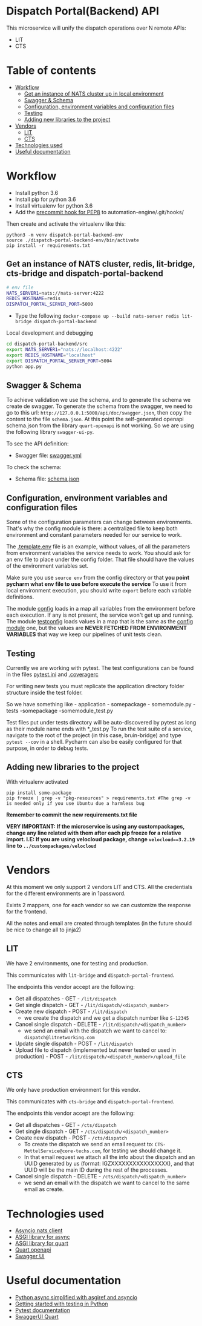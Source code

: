 # Dispatch Portal(Backend) API

This microservice will unify the dispatch operations over N remote APIs:

- LIT
- CTS

# Table of contents
- [Workflow](#workflow)
  * [Get an instance of NATS cluster up in local environment](#get-an-instance-of-nats-cluster-up-in-local-environment)
  * [Swagger & Schema](#swagger--schema)
  * [Configuration, environment variables and configuration files](#configuration-environment-variables-and-configuration-files)
  * [Testing](#testing)
  * [Adding new libraries to the project](#adding-new-libraries-to-the-project)
- [Vendors](#vendors)
  * [LIT](#vendor--lit)
  * [CTS](#vendor--cts)
- [Technologies used](#technologies-used)
- [Useful documentation](#useful-documentation)

# Workflow
- Install python 3.6
- Install pip for python 3.6
- Install virtualenv for python 3.6
- Add the [precommit hook for PEP8](https://github.com/cbrueffer/pep8-git-hook) to automation-engine/.git/hooks/

Then create and activate the virtualenv like this:

```
python3 -m venv dispatch-portal-backend-env
source ./dispatch-portal-backend-env/bin/activate
pip install -r requirements.txt
```

## Get an instance of NATS cluster, redis, lit-bridge, cts-bridge and dispatch-portal-backend

```bash
# env file
NATS_SERVER1=nats://nats-server:4222
REDIS_HOSTNAME=redis
DISPATCH_PORTAL_SERVER_PORT=5000
```

- Type the following ``docker-compose up --build nats-server redis lit-bridge dispatch-portal-backend``

Local development and debugging

```bash
cd dispatch-portal-backend/src
export NATS_SERVER1="nats://localhost:4222"
export REDIS_HOSTNAME="localhost"
export DISPATCH_PORTAL_SERVER_PORT=5004
python app.py
```

## Swagger & Schema

To achieve validation we use the schema, and to generate the schema we create de swagger.
To generate the schema from the swagger, we need to go to this url: `http://127.0.0.1:5000/api/doc/swagger.json`, 
then copy the content to the file `schema.json`.
At this point the self-generated openapi schema.json from the library `quart-openapi` is not working.
So we are using the following library `swagger-ui-py`.

To see the API definition:

- Swagger file: [swagger.yml](<./src/swagger.yml>)

To check the schema:

- Schema file: [schema.json](<./src/schema.json>)

## Configuration, environment variables and configuration files
Some of the configuration parameters can change between environments.
That's why the config module is there: a centralized file to keep both environment and constant parameters
needed for our service to work.

The [.template.env](/src/config/.template.env) file is an example, without values, of all the parameters from environment variables the service needs to work.
You should ask for an env file to place under the config folder. That file should have the values of the environment variables set.

Make sure you use `source env` from the config directory or that **you point pycharm what env file to use before execute the service**
To use it from local environment execution, you should write `export` before each variable definitions.

The module [config](src/config/config.py) loads in a map all variables from the environment before each execution. If any is not present, the service won't get up and running.
The module [testconfig](src/config/testconfig.py) loads values in a map that is the same as the [config module](src/config/config.py) one, but the values are **NEVER FETCHED FROM ENVIRONMENT VARIABLES** that way we keep our pipelines of unit tests clean.

## Testing
Currently we are working with pytest.
The test configurations can be found in the files [pytest.ini](pytest.ini) and [.coveragerc](.coveragerc)

For writing new tests you must replicate the application directory folder structure inside the test folder.

So we have something like
    - application
        - somepackage
            - somemodule.py
    - tests
        -somepackage
            -somemodule_test.py
            
Test files put under tests directory will be auto-discovered by pytest as long as their module name ends with *_test.py
To run the test suite of a service, navigate to the root of the project (in this case, bruin-bridge) and type `pytest --cov` in a shell.
Pycharm can also be easily configured for that purpose, in order to debug tests.

## Adding new libraries to the project

With virtualenv activated

````
pip install some-package
pip freeze | grep -v "pkg-resources" > requirements.txt #The grep -v is needed only if you use Ubuntu due a harmless bug
````
**Remember to commit the new requirements.txt file**

**VERY IMPORTANT: If the microservice is using any custompackages, change any line related with them after each pip freeze for a relative import. I.E: If you are using velocloud package, change `velocloud==3.2.19` line to `../custompackages/velocloud`**

# Vendors

At this moment we only support 2 vendors LIT and CTS. All the credentials for the different environments are in 1password.

Exists 2 mappers, one for each vendor so we can customize the response for the frontend.

All the notes and email are created through templates (in the future should be nice to change all to jinja2)

## LIT

We have 2 environments, one for testing and production.

This communicates with `lit-bridge` and `dispatch-portal-frontend`.

The endpoints this vendor accept are the following:

- Get all dispatches - GET - `/lit/dispatch`
- Get single dispatch - GET - `/lit/dispatch/<dispatch_number>`
- Create new dispatch - POST - `/lit/dispatch`
    - we create the dispatch and we get a dispatch number like `S-12345`
- Cancel single dispatch - DELETE - `/lit/dispatch/<dispatch_number>`
    - we send an email with the dispatch we want to cancel to: `dispatch@litnetworking.com`
- Update single dispatch - POST - `/lit/dispatch`
- Upload file to dispatch (implemented but never tested or used in production) - POST - `/lit/dispatch/<dispatch_number>/upload_file`

## CTS

We only have production environment for this vendor.

This communicates with `cts-bridge` and `dispatch-portal-frontend`.

The endpoints this vendor accept are the following:

- Get all dispatches - GET - `/cts/dispatch`
- Get single dispatch - GET - `/cts/dispatch/<dispatch_number>`
- Create new dispatch - POST - `/cts/dispatch`
    - To create the dispatch we send an email request to: `CTS-MettelService@core-techs.com`, for testing we should change it.
    - In that email request we attach all the info about the dispatch and an UUID generated by us (format: IGZXXXXXXXXXXXXXXXX), and that UUID will be the main ID during the rest of the processes. 
- Cancel single dispatch - DELETE - `/cts/dispatch/<dispatch_number>`
    - we send an email with the dispatch we want to cancel to the same email as create.


# Technologies used

- [Asyncio nats client](https://github.com/nats-io/asyncio-nats)
- [ASGI library for async](https://pypi.org/project/asgiref/)
- [ASGI library for quart](https://pgjones.gitlab.io/quart/)
- [Quart openapi](https://github.com/factset/quart-openapi)
- [Swagger UI](https://pypi.org/project/swagger-ui-py/)

# Useful documentation
- [Python async simplified with asgiref and asyncio](https://www.aeracode.org/2018/02/19/python-async-simplified/)
- [Getting started with testing in Python](https://realpython.com/python-testing/#choosing-a-test-runner)
- [Pytest documentation](https://docs.pytest.org/en/latest/getting-started.html)
- [SwaggerUI Quart](https://medium.com/@hkaraoguz/using-swaggerui-with-quart-72a3dab19273)
